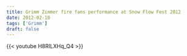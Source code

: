 ```yaml
---
title: Grimm Zimmer fire fans performance at Snow Flow Fest 2012
date: 2012-02-10
tags: ['Grimm']
draft: false
---
```

{{< youtube H8RILXHq_Q4 >}}

